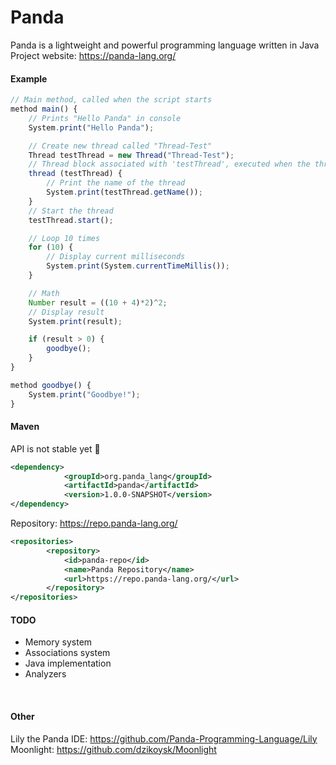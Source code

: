 # Panda

Panda is a lightweight and powerful programming language written in Java
<br>
Project website: https://panda-lang.org/
<br>
#### Example
```javascript
// Main method, called when the script starts
method main() {
    // Prints "Hello Panda" in console
    System.print("Hello Panda");

    // Create new thread called "Thread-Test"
    Thread testThread = new Thread("Thread-Test");
    // Thread block associated with 'testThread', executed when the thread starts
    thread (testThread) {
        // Print the name of the thread
        System.print(testThread.getName());
    }
    // Start the thread
    testThread.start();

    // Loop 10 times
    for (10) {
        // Display current milliseconds
        System.print(System.currentTimeMillis());
    }

    // Math
    Number result = ((10 + 4)*2)^2;
    // Display result
    System.print(result);

    if (result > 0) {
        goodbye();
    }
}

method goodbye() {
    System.print("Goodbye!");
}
```
#### Maven
API is not stable yet :red_circle:
```xml
<dependency>
            <groupId>org.panda_lang</groupId>
            <artifactId>panda</artifactId>
            <version>1.0.0-SNAPSHOT</version>
</dependency>
```
Repository: https://repo.panda-lang.org/
```xml
<repositories>
        <repository>
            <id>panda-repo</id>
            <name>Panda Repository</name>
            <url>https://repo.panda-lang.org/</url>
        </repository>
</repositories>
```
#### TODO
- Memory system
- Associations system
- Java implementation
- Analyzers
<br>

#### Other
Lily the Panda IDE: https://github.com/Panda-Programming-Language/Lily
<br>
Moonlight: https://github.com/dzikoysk/Moonlight
